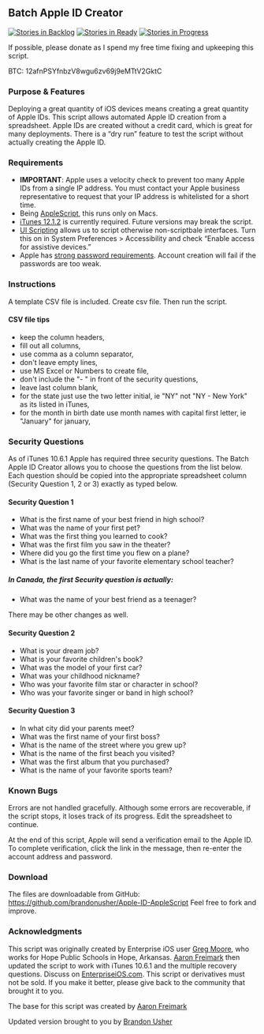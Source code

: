 Batch Apple ID Creator
----------------------

[![Stories in Backlog](https://badge.waffle.io/brandonusher/Apple-ID-AppleScript.svg?label=Backlog&title=Backlog)](http://waffle.io/brandonusher/Apple-ID-AppleScript)
[![Stories in Ready](https://badge.waffle.io/brandonusher/apple-id-applescript.svg?label=Ready&title=Ready)](http://waffle.io/brandonusher/apple-id-applescript)
[![Stories in Progress](https://badge.waffle.io/brandonusher/apple-id-applescript.svg?label=In%20Progress&title=In%20Progress)](http://waffle.io/brandonusher/apple-id-applescript)

If possible, please donate as I spend my free time fixing and upkeeping this script.

BTC: 12afnPSYfnbzV8wgu6zv69j9eMTtV2GktC

### Purpose & Features

Deploying a great quantity of iOS devices means creating a great
quantity of Apple IDs. This script allows automated Apple ID creation
from a spreadsheet. Apple IDs are created without a credit card, which
is great for many deployments. There is a “dry run” feature to test the
script without actually creating the Apple ID.

### Requirements

-   **IMPORTANT**: Apple uses a velocity check to prevent too many Apple
    IDs from a single IP address. You must contact your Apple business
    representative to request that your IP address is whitelisted for a
    short time.
-   Being [AppleScript][], this runs only on Macs.
-   [iTunes 12.1.2][] is currently required. Future versions may break the
    script.
-   [UI Scripting][] allows us to script otherwise non-scriptbale
    interfaces. Turn this on in System Preferences \> Accessibility and
    check “Enable access for assistive devices.”
-   Apple has [strong password requirements][]. Account creation will
    fail if the passwords are too weak.

### Instructions

A template CSV file is included. Create csv file. Then run the script.


#### CSV file tips

* keep the column headers,
* fill out all columns,
* use comma as a column separator,
* don't leave empty lines,
* use MS Excel or Numbers to create file,
* don't include the "- " in front of the security questions,
* leave last column blank,
* for the state just use the two letter initial, ie "NY" not "NY - New York" as its listed in iTunes,
* for the month in birth date use month names with capital first letter, ie "January" for january,


### Security Questions

As of iTunes 10.6.1 Apple has required three security questions. The
Batch Apple ID Creator allows you to choose the questions from the list
below. Each question should be copied into the appropriate spreadsheet
column (Security Question 1, 2 or 3) exactly as typed below.

#### Security Question 1

-   What is the first name of your best friend in high school?
-   What was the name of your first pet?
-   What was the first thing you learned to cook?
-   What was the first film you saw in the theater?
-   Where did you go the first time you flew on a plane?
-   What is the last name of your favorite elementary school teacher?

##### In Canada, the first Security question is actually:
-   What was the name of your best friend as a teenager?

There may be other changes as well.

#### Security Question 2

-   What is your dream job?
-   What is your favorite children's book?
-   What was the model of your first car?
-   What was your childhood nickname?
-   Who was your favorite film star or character in school?
-   Who was your favorite singer or band in high school?

#### Security Question 3

-   In what city did your parents meet?
-   What was the first name of your first boss?
-   What is the name of the street where you grew up?
-   What is the name of the first beach you visited?
-   What was the first album that you purchased?
-   What is the name of your favorite sports team?

### Known Bugs

Errors are not handled gracefully. Although some errors are recoverable,
if the script stops, it loses track of its progress. Edit the
spreadsheet to continue.

At the end of this script, Apple will send a verification email to the
Apple ID. To complete verification, click the link in the message, then
re-enter the account address and password.

### Download

The files are downloadable from GitHub:
https://github.com/brandonusher/Apple-ID-AppleScript Feel free to fork
and improve.

### Acknowledgments

This script was originally created by Enterprise iOS user [Greg
Moore][], who works for Hope Public Schools in Hope, Arkansas. [Aaron
Freimark][] then updated the script to work with iTunes 10.6.1 and the
multiple recovery questions. Discuss on [EnterpriseiOS.com][]. This
script or derivatives must not be sold. If you make it better, please
give back to the community that brought it to you.

The base for this script was created by [Aaron Freimark][1]

Updated version brought to you by [Brandon Usher][]

  [AppleScript]: http://developer.apple.com/applescript/
  [iTunes 12.1.2]: http://www.apple.com/itunes/
  [UI Scripting]: http://www.mactech.com/articles/mactech/Vol.21/21.06/UserInterfaceScripting/index.html
  [strong password requirements]: http://support.apple.com/kb/TS1728
  [Greg Moore]: http://www.enterpriseios.com/users/Eight_Quarter_Bit
  [Aaron Freimark]: http://www.enterpriseios.com/users/Aaron_Freimark
  [EnterpriseiOS.com]: http://www.enterpriseios.com/wiki/Batch_Apple_ID_Generator
  [1]: https://github.com/aaronfreimark/Apple-ID-AppleScript
  [Brandon Usher]: https://github.com/brandonusher

